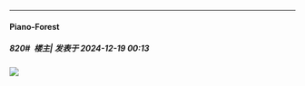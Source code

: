 ﻿
*****

####  Piano-Forest  
##### 820#         楼主| 发表于 2024-12-19 00:13

<img src="https://p.sda1.dev/20/7f19fbea1b8e7683fa38096fa7181d93/82bd2e98gy1hwpgyhskr5j21q712vb29.jpg" referrerpolicy="no-referrer">

